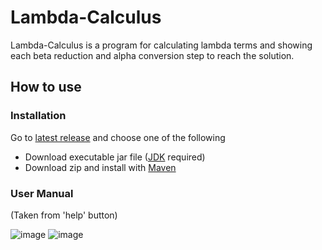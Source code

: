 # Lambda-Calculus
Lambda-Calculus is a program for calculating lambda terms and showing each beta reduction and alpha conversion step to reach the solution.

## How to use
### Installation
Go to [latest release](https://github.com/ePro-lab/Lambda-Calculus/releases/latest) and choose one of the following
* Download executable jar file ([JDK](https://www.oracle.com/java/technologies/downloads/) required)
* Download zip and install with [Maven](https://maven.apache.org/)
 
 ### User Manual
 (Taken from 'help' button)
 
![image](https://user-images.githubusercontent.com/60702381/140502205-22599da7-7f91-4dec-a7d2-e62e4ac308e6.png)
![image](https://user-images.githubusercontent.com/60702381/140502264-b7f01ffe-79f4-40a0-8d9a-43743f6852dc.png)
